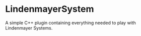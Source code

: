 # LindenmayerSystem
A simple C++ plugin containing everything needed to play with Lindenmayer Systems.
